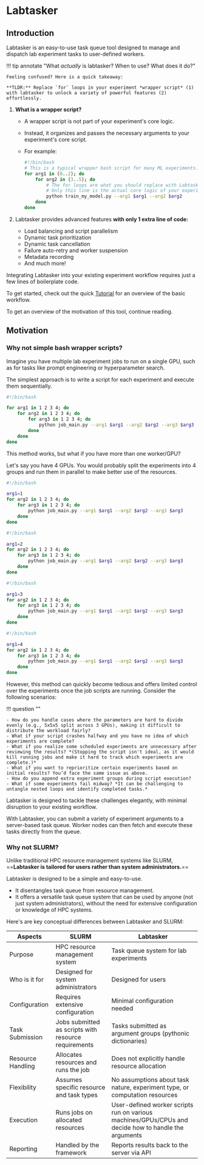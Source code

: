 # Labtasker

## Introduction

Labtasker is an easy-to-use task queue tool designed to manage and dispatch lab experiment tasks to user-defined
workers.

!!! tip annotate "What *actually* is labtasker? When to use? What does it do?"

    Feeling confused? Here is a quick takeaway:

    **TLDR:** Replace `for` loops in your experiment *wrapper script* (1) with labtasker to unlock a variety of powerful features (2)
    effortlessly.

1. **What is a wrapper script?**
    - A wrapper script is not part of your experiment's core logic.
    - Instead, it organizes and passes the necessary arguments to your experiment's core script.
    - For example:

       ```bash
       #!/bin/bash
       # This is a typical wrapper bash script for many ML experiments.
       for arg1 in {0..2}; do
           for arg2 in {3..5}; do
               # The for loops are what you should replace with Labtasker.
               # Only this line is the actual core logic of your experiment.
               python train_my_model.py --arg1 $arg1 --arg2 $arg2
           done
       done
       ```

2. Labtasker provides advanced features **with only 1 extra line of code:**
    - Load balancing and script parallelism
    - Dynamic task prioritization
    - Dynamic task cancellation
    - Failure auto-retry and worker suspension
    - Metadata recording
    - And much more!

Integrating Labtasker into your existing experiment workflow requires just a few lines of boilerplate code.

To get started, check out the quick [Tutorial](./guide/basic.md) for an overview of the basic workflow.

To get an overview of the motivation of this tool, continue reading.

## Motivation

### Why not simple bash wrapper scripts?

Imagine you have multiple lab experiment jobs to run on a single GPU, such as for tasks like prompt engineering or
hyperparameter search.

The simplest approach is to write a script for each experiment and execute them sequentially.

```bash title="run_job.sh"
#!/bin/bash

for arg1 in 1 2 3 4; do
    for arg2 in 1 2 3 4; do
        for arg3 in 1 2 3 4; do
            python job_main.py --arg1 $arg1 --arg2 $arg2 --arg3 $arg3
        done
    done
done
```

This method works, but what if you have more than one worker/GPU?

Let's say you have 4 GPUs. You would probably split the experiments into 4 groups and run them in parallel to make
better use of the resources.

<div class="grid" markdown>

```bash title="run_job_1.sh"
#!/bin/bash

arg1=1
for arg2 in 1 2 3 4; do
    for arg3 in 1 2 3 4; do
        python job_main.py --arg1 $arg1 --arg2 $arg2 --arg3 $arg3
    done
done
```

```bash title="run_job_2.sh"
#!/bin/bash

arg1=2
for arg2 in 1 2 3 4; do
    for arg3 in 1 2 3 4; do
        python job_main.py --arg1 $arg1 --arg2 $arg2 --arg3 $arg3
    done
done
```

```bash title="run_job_3.sh"
#!/bin/bash

arg1=3
for arg2 in 1 2 3 4; do
    for arg3 in 1 2 3 4; do
        python job_main.py --arg1 $arg1 --arg2 $arg2 --arg3 $arg3
    done
done
```

```bash title="run_job_4.sh"
#!/bin/bash

arg1=4
for arg2 in 1 2 3 4; do
    for arg3 in 1 2 3 4; do
        python job_main.py --arg1 $arg1 --arg2 $arg2 --arg3 $arg3
    done
done
```

</div>

However, this method can quickly become tedious and offers limited control over the experiments once the job scripts are
running. Consider the following scenarios:

!!! question ""

    - How do you handle cases where the parameters are hard to divide evenly (e.g., 5x5x5 split across 3 GPUs), making it difficult to distribute the workload fairly?
    - What if your script crashes halfway and you have no idea of which experiments are complete?
    - What if you realize some scheduled experiments are unnecessary after reviewing the results? *(Stopping the script isn't ideal, as it would kill running jobs and make it hard to track which experiments are complete.)*
    - What if you want to reprioritize certain experiments based on initial results? You’d face the same issue as above.
    - How do you append extra experiment groups during script execution?
    - What if some experiments fail midway? *It can be challenging to untangle nested loops and identify completed tasks.*

Labtasker is designed to tackle these challenges elegantly, with minimal disruption to your existing workflow.

With Labtasker, you can submit a variety of experiment arguments to a server-based task queue. Worker nodes can then
fetch and execute these tasks directly from the queue.

### Why not SLURM?

Unlike traditional HPC resource management systems like SLURM, ==**Labtasker is tailored for users rather than system
administrators.**==

Labtasker is designed to be a simple and easy-to-use.

- It disentangles task queue from resource management.
- It offers a versatile task queue system that can be used by anyone (not just system administrators), without the need
  for extensive configuration or knowledge of HPC systems.

Here's are key conceptual differences between Labtasker and SLURM:

| Aspects           | SLURM                                                | Labtasker                                                                                            |
|-------------------|------------------------------------------------------|------------------------------------------------------------------------------------------------------|
| Purpose           | HPC resource management system                       | Task queue system for lab experiments                                                                |
| Who is it for     | Designed for system administrators                   | Designed for users                                                                                   |
| Configuration     | Requires extensive configuration                     | Minimal configuration needed                                                                         |
| Task Submission   | Jobs submitted as scripts with resource requirements | Tasks submitted as argument groups (pythonic dictionaries)                                           |
| Resource Handling | Allocates resources and runs the job                 | Does not explicitly handle resource allocation                                                       |
| Flexibility       | Assumes specific resource and task types             | No assumptions about task nature, experiment type, or computation resources                          |
| Execution         | Runs jobs on allocated resources                     | User-defined worker scripts run on various machines/GPUs/CPUs and decide how to handle the arguments |
| Reporting         | Handled by the framework                             | Reports results back to the server via API                                                           |

